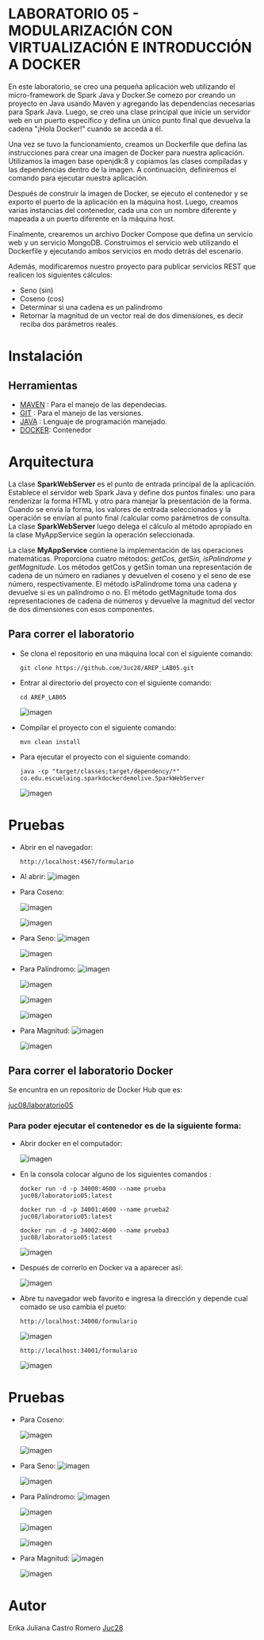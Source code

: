 # LABORATORIO 05 - MODULARIZACIÓN CON VIRTUALIZACIÓN E INTRODUCCIÓN A DOCKER
En este laboratorio, se creo una pequeña aplicación web utilizando el micro-framework de Spark Java y Docker.Se comezo por creando un proyecto en Java usando Maven y agregando las dependencias necesarias para Spark Java. Luego, 
se creo una clase principal que inicie un servidor web en un puerto específico y defina un único punto final que devuelva la cadena "¡Hola Docker!" cuando se acceda a él.

Una vez se tuvo la funcionamiento, creamos un Dockerfile que defina las instrucciones para crear una imagen de Docker para nuestra aplicación. Utilizamos la imagen base openjdk:8 y copiamos las clases compiladas y las dependencias 
dentro de la imagen. A continuación, definiremos el comando para ejecutar nuestra aplicación.

Después de construir la imagen de Docker, se ejecuto el contenedor y se exporto el puerto de la aplicación en la máquina host. Luego, creamos varias instancias del contenedor, cada una con un nombre diferente y mapeada a un puerto 
diferente en la máquina host.

Finalmente, crearemos un archivo Docker Compose que defina un servicio web y un servicio MongoDB. Construimos el servicio web utilizando el Dockerfile y ejecutando ambos servicios en modo detrás del escenario.

Además, modificaremos nuestro proyecto para publicar servicios REST que realicen los siguientes cálculos:

* Seno (sin)
* Coseno (cos)
* Determinar si una cadena es un palíndromo
* Retornar la magnitud de un vector real de dos dimensiones, es decir reciba dos parámetros reales.

# Instalación 
## Herramientas 
- [MAVEN](https://maven.apache.org) : Para el manejo de las dependecias. 
- [GIT](https://git-scm.com) : Para el manejo de las versiones.
- [JAVA](https://www.java.com/es/) : Lenguaje de programación manejado.
- [DOCKER](https://www.docker.com/): Contenedor

# Arquitectura

La clase **SparkWebServer** es el punto de entrada principal de la aplicación. Establece el servidor web Spark Java y define dos puntos finales: uno para renderizar la forma HTML y otro para manejar la presentación de la forma. Cuando se envía la forma, los valores de entrada seleccionados y la operación se envían al punto final /calcular como parámetros de consulta. La clase **SparkWebServer** luego delega el cálculo al método apropiado en la clase MyAppService según la operación seleccionada.

La clase **MyAppService** contiene la implementación de las operaciones matemáticas. Proporciona cuatro métodos: *getCos, getSin, isPalindrome y getMagnitude*. Los métodos getCos y getSin toman una representación de cadena de un número en radianes y devuelven el coseno y el seno de ese número, respectivamente. El método isPalindrome toma una cadena y devuelve si es un palíndromo o no. El método getMagnitude toma dos representaciones de cadena de números y devuelve la magnitud del vector de dos dimensiones con esos componentes.

## Para correr el laboratorio 

+ Se clona el repositorio en una máquina local con el siguiente comando:
  
    ```
    git clone https://github.com/Juc28/AREP_LAB05.git
    ```

+ Entrar al directorio del proyecto con el siguiente comando:
    ```
    cd AREP_LAB05
    ```
   ![imagen](https://github.com/Juc28/AREP_LAB05/assets/118181224/2a0c0599-8df6-49dd-ae1a-8780c20a954c)


+ Compilar el proyecto con el siguiente comando:

  ```
  mvn clean install
  ```
+ Para ejecutar el proyecto con el siguiente comando:

    ```
    java -cp "target/classes;target/dependency/*" co.edu.escuelaing.sparkdockerdemolive.SparkWebServer
    ```

    ![imagen](https://github.com/Juc28/AREP_LAB05/assets/118181224/45fb4b7a-7ef3-4bf4-b6f1-0ae1194cc5b7)
  
# Pruebas 
+ Abrir en el navegador:
   ```
  http://localhost:4567/formulario
  ```
- Al abrir:
  ![imagen](https://github.com/Juc28/AREP_LAB05/assets/118181224/bbc6c0df-bc36-4532-8d60-981c151b5eea)

- Para Coseno: 

  ![imagen](https://github.com/Juc28/AREP_LAB05/assets/118181224/1f44e0b1-2d17-4e69-88ff-4b4dfe0cae10)

  ![imagen](https://github.com/Juc28/AREP_LAB05/assets/118181224/5c8dab86-c6ea-45e9-954f-8090cd0a73b7)

- Para Seno: 
  ![imagen](https://github.com/Juc28/AREP_LAB05/assets/118181224/057f5206-eaf4-4f9c-a140-3f8c0a40e879)

  ![imagen](https://github.com/Juc28/AREP_LAB05/assets/118181224/d7d2ee74-41eb-4ccd-bf7b-c9e52346c377)


- Para Palíndromo:
  ![imagen](https://github.com/Juc28/AREP_LAB05/assets/118181224/aec5ee9e-78b9-41c2-aeda-01ca5dbfe85a)

  ![imagen](https://github.com/Juc28/AREP_LAB05/assets/118181224/67409441-29b9-4e7f-b2ad-9ac35549bc66)

  ![imagen](https://github.com/Juc28/AREP_LAB05/assets/118181224/674e7b5d-7b04-4233-b87d-ff47f715f6df)

  ![imagen](https://github.com/Juc28/AREP_LAB05/assets/118181224/51f9a20c-6b7f-43b9-a7a1-a769f107a929)

- Para Magnitud: 
  ![imagen](https://github.com/Juc28/AREP_LAB05/assets/118181224/6b466606-e37c-4bc2-9cc2-84954f9d49a8)

  ![imagen](https://github.com/Juc28/AREP_LAB05/assets/118181224/5faefc7a-f202-4aed-a190-a473ef3ad1ee)


## Para correr el laboratorio Docker

Se encuntra en un repositorio de Docker Hub que es:

  [juc08/laboratorio05](https://hub.docker.com/repository/docker/juc08/laboratorio05/general)

### Para poder ejecutar el contenedor es de la siguiente forma:

+ Abrir docker en el computador:

  ![imagen](https://github.com/Juc28/AREP_LAB05/assets/118181224/0a3fbb62-4967-4556-a057-cbad31527f1c)

+ En la consola colocar alguno de los siguientes comandos : 
   ```
   docker run -d -p 34000:4600 --name prueba juc08/laboratorio05:latest
   ```
   ```
   docker run -d -p 34001:4600 --name prueba2 juc08/laboratorio05:latest
   ```
  ```
  docker run -d -p 34002:4600 --name prueba3 juc08/laboratorio05:latest
  ```
    ![imagen](https://github.com/Juc28/AREP_LAB05/assets/118181224/79752161-fcfd-4cbd-9aea-f0514d6d43c1)



+ Después de correrlo en Docker va a aparecer así:

  ![imagen](https://github.com/Juc28/AREP_LAB05/assets/118181224/7cfd8297-cc79-460b-b9f9-4f21b8e9d4f5)


+ Abre tu navegador web favorito e ingresa la dirección y depende cual comado se uso cambia el pueto:
  ```
  http://localhost:34000/formulario
  ```
  
  ![imagen](https://github.com/Juc28/AREP_LAB05/assets/118181224/a4d4b8cc-c87e-4f11-bfbc-b886b44ed809)
  
   ```
   http://localhost:34001/formulario
   ```
   
  ![imagen](https://github.com/Juc28/AREP_LAB05/assets/118181224/6e479d4a-6467-40c7-9633-4097063c961e)


# Pruebas 

- Para Coseno: 

  ![imagen](https://github.com/Juc28/AREP_LAB05/assets/118181224/ad8a08ab-1fee-4518-959f-cd20dd29e94e)
  
  ![imagen](https://github.com/Juc28/AREP_LAB05/assets/118181224/738c5f08-9054-426e-a994-eeb01084a49d)


- Para Seno: 
  ![imagen](https://github.com/Juc28/AREP_LAB05/assets/118181224/283d0877-fcf6-4f41-b0be-5bf1eae8f24b)
  
  ![imagen](https://github.com/Juc28/AREP_LAB05/assets/118181224/9c9a2a71-b41c-4814-bc34-ba22756efa98)


- Para Palíndromo:
  ![imagen](https://github.com/Juc28/AREP_LAB05/assets/118181224/8175c8c6-1002-496d-9bad-b4ff6f219dac)
  
  ![imagen](https://github.com/Juc28/AREP_LAB05/assets/118181224/8443c4d5-abba-405e-a8ef-dec4ab526ece)
  
  ![imagen](https://github.com/Juc28/AREP_LAB05/assets/118181224/ab7b8eb5-57f0-4338-8b95-a07b4798edfe)

  ![imagen](https://github.com/Juc28/AREP_LAB05/assets/118181224/07dc8731-b7fe-48c5-b24e-deae82fe7639)

- Para Magnitud:
  ![imagen](https://github.com/Juc28/AREP_LAB05/assets/118181224/54a6aff1-f2d9-4847-926e-e9f4e62f58db)

  ![imagen](https://github.com/Juc28/AREP_LAB05/assets/118181224/8696f551-03a6-4bd0-abf9-6227c97e66ab)


# Autor 
Erika Juliana Castro Romero [Juc28](https://github.com/Juc28)
